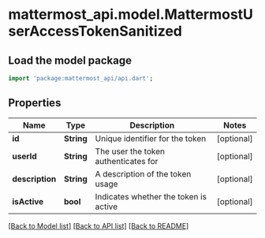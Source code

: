 # mattermost_api.model.MattermostUserAccessTokenSanitized

## Load the model package
```dart
import 'package:mattermost_api/api.dart';
```

## Properties
Name | Type | Description | Notes
------------ | ------------- | ------------- | -------------
**id** | **String** | Unique identifier for the token | [optional] 
**userId** | **String** | The user the token authenticates for | [optional] 
**description** | **String** | A description of the token usage | [optional] 
**isActive** | **bool** | Indicates whether the token is active | [optional] 

[[Back to Model list]](../GENERATED_README.md#documentation-for-models) [[Back to API list]](../GENERATED_README.md#documentation-for-api-endpoints) [[Back to README]](../GENERATED_README.md)


